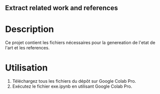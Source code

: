## Extract related work and references
# Description
Ce projet contient les fichiers nécessaires pour la genereation de l'etat de l'art et les references.

# Utilisation
1. Téléchargez tous les fichiers du dépôt sur Google Colab Pro.
2. Exécutez le fichier exe.ipynb en utilisant Google Colab Pro.
